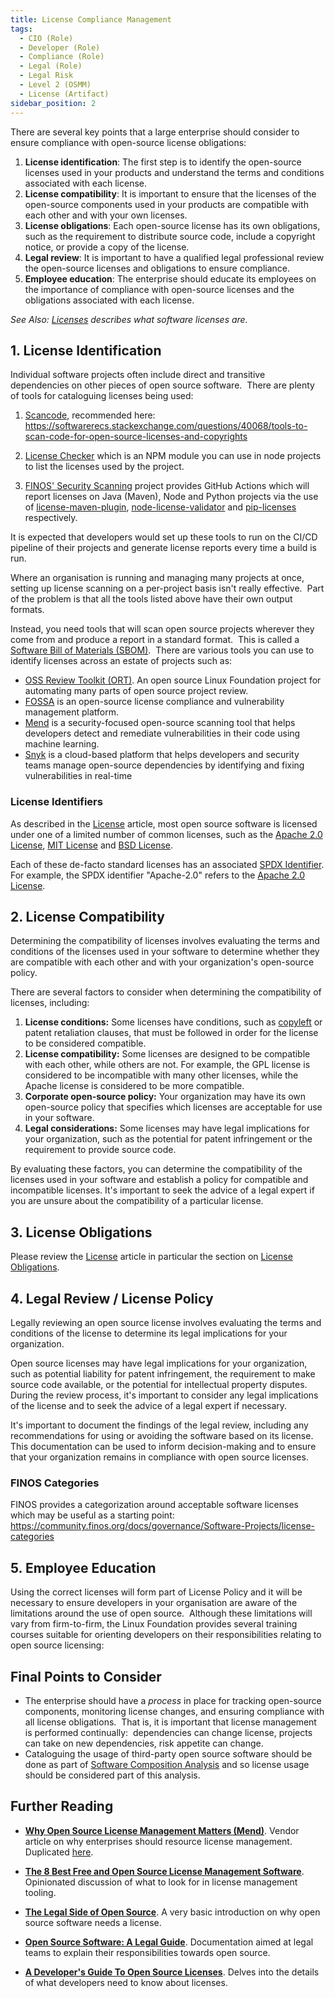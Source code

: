 ```yaml
---
title: License Compliance Management
tags: 
  - CIO (Role)
  - Developer (Role)
  - Compliance (Role)
  - Legal (Role)
  - Legal Risk
  - Level 2 (OSMM)
  - License (Artifact)
sidebar_position: 2
---
```


There are several key points that a large enterprise should consider to ensure compliance with open-source license obligations:

1. **License identification**: The first step is to identify the open-source licenses used in your products and understand the terms and conditions associated with each license.
2. **License compatibility**: It is important to ensure that the licenses of the open-source components used in your products are compatible with each other and with your own licenses.
3. **License obligations**: Each open-source license has its own obligations, such as the requirement to distribute source code, include a copyright notice, or provide a copy of the license.
4. **Legal review**: It is important to have a qualified legal professional review the open-source licenses and obligations to ensure compliance.
5. **Employee education**: The enterprise should educate its employees on the importance of compliance with open-source licenses and the obligations associated with each license.

_See Also: [Licenses](../../Artifacts/Licenses) describes what software licenses are._

## 1. License Identification

<BoxOut image="/img/bok/roles/developer.png" link="../../Roles/Developer" title="For Individual Software Projects" linkText="Developer Role Details">
Individual software projects often include direct and transitive dependencies on other pieces of open source software.  There are plenty of tools for cataloguing licenses being used:

1. [Scancode](https://github.com/nexB/scancode-toolkit), recommended here: https://softwarerecs.stackexchange.com/questions/40068/tools-to-scan-code-for-open-source-licenses-and-copyrights

2. [License Checker](https://www.npmjs.com/package/license-checker) which is an NPM module you can use in node projects to list the licenses used by the project.

3. [FINOS' Security Scanning](https://github.com/finos/security-scanning#License-reporting-and-scanning) project provides GitHub Actions which will report licenses on Java (Maven), Node and Python projects via the use of [license-maven-plugin](https://www.mojohaus.org/license-maven-plugin/), [node-license-validator](https://www.npmjs.com/package/node-license-validator) and [pip-licenses](https://pypi.org/project/pip-licenses/) respectively.
	
It is expected that developers would set up these tools to run on the CI/CD pipeline of their projects and generate license reports every time a build is run.
</BoxOut>

<BoxOut image="/img/bok/roles/ospo.png" title="Across an Estate" link="../../Roles/OSPO" linkText="OSPO Role Details">

Where an organisation is running and managing many projects at once, setting up license scanning on a per-project basis isn't really effective.  Part of the problem is that all the tools listed above have their own output formats.  

Instead, you need tools that will scan open source projects wherever they come from and produce a report in a standard format.  This is called a [Software Bill of Materials (SBOM)](../../Artifacts/SBOMs).  There are various tools you can use to identify licenses across an estate of projects such as:

- [OSS Review Toolkit (ORT)](https://github.com/oss-review-toolkit/ort).  An open source Linux Foundation project for automating many parts of open source project review.  
- [FOSSA](https://fossa.com) is an open-source license compliance and vulnerability management platform.
- [Mend](https://www.mend.io) is a security-focused open-source scanning tool that helps developers detect and remediate vulnerabilities in their code using machine learning.
- [Snyk](https://snyk.io) is a cloud-based platform that helps developers and security teams manage open-source dependencies by identifying and fixing vulnerabilities in real-time

</BoxOut>

### License Identifiers

As described in the [License](../../Artifacts/Licenses) article, most open source software is licensed under one of a limited number of common licenses, such as the [Apache 2.0 License](https://apache.org/licenses/LICENSE-2.0), [MIT License](https://mit-license.org) and [BSD License](https://opensource.org/license/bsd-2-clause/).

Each of these de-facto standard licenses has an associated [SPDX Identifier](https://spdx.org/licenses/). For example, the SPDX identifier "Apache-2.0" refers to the [Apache 2.0 License](https://apache.org/licenses/LICENSE-2.0).

## 2. License Compatibility

Determining the compatibility of licenses involves evaluating the terms and conditions of the licenses used in your software to determine whether they are compatible with each other and with your organization's open-source policy.

There are several factors to consider when determining the compatibility of licenses, including:

1. **License conditions:** Some licenses have conditions, such as [copyleft](../../Artifacts/Licenses#3--copyleft-licenses) or patent retaliation clauses, that must be followed in order for the license to be considered compatible.
2. **License compatibility:** Some licenses are designed to be compatible with each other, while others are not. For example, the GPL license is considered to be incompatible with many other licenses, while the Apache license is considered to be more compatible.
3. **Corporate open-source policy:** Your organization may have its own open-source policy that specifies which licenses are acceptable for use in your software.
4. **Legal considerations:** Some licenses may have legal implications for your organization, such as the potential for patent infringement or the requirement to provide source code.

By evaluating these factors, you can determine the compatibility of the licenses used in your software and establish a policy for compatible and incompatible licenses. It's important to seek the advice of a legal expert if you are unsure about the compatibility of a particular license.

## 3. License Obligations

Please review the [License](../../Artifacts/Licenses) article in particular the section on [License Obligations](../../Artifacts/Licenses#license-obligations).

## 4. Legal Review / License Policy

Legally reviewing an open source license involves evaluating the terms and conditions of the license to determine its legal implications for your organization. 

Open source licenses may have legal implications for your organization, such as potential liability for patent infringement, the requirement to make source code available, or the potential for intellectual property disputes. During the review process, it's important to consider any legal implications of the license and to seek the advice of a legal expert if necessary.

It's important to document the findings of the legal review, including any recommendations for using or avoiding the software based on its license. This documentation can be used to inform decision-making and to ensure that your organization remains in compliance with open source licenses.

### FINOS Categories

FINOS provides a categorization around acceptable software licenses which may be useful as a starting point: <https://community.finos.org/docs/governance/Software-Projects/license-categories>

## 5. Employee Education

Using the correct licenses will form part of License Policy and it will be necessary to ensure developers in your organisation are aware of the limitations around the use of open source.  Although these limitations will vary from firm-to-firm, the Linux Foundation provides several training courses suitable for orienting developers on their responsibilities relating to open source licensing:

<BokTagList tag="License Compliance Management (Activity)" filter="Training" />

## Final Points to Consider

* The enterprise should have a _process_ in place for tracking open-source components, monitoring license changes, and ensuring compliance with all license obligations.  That is, it is important that license management is performed continually:  dependencies can change license, projects can take on new dependencies, risk appetite can change. 
* Cataloguing the usage of third-party open source software should be done as part of [Software Composition Analysis](./Supply-Chain-Security#Software-Composition-Analysis) and so license usage should be considered part of this analysis.

## Further Reading

- **[Why Open Source License Management Matters (Mend)](https://www.mend.io/resources/blog/why-open-source-license-management-matters/)**. Vendor article on why enterprises should resource license management. Duplicated [here](https://www.linkedin.com/pulse/why-open-source-license-management-matters-mend-io).

- **[The 8 Best Free and Open Source License Management Software](https://www.goodfirms.co/license-management-software/blog/best-free-open-source-license-management-software)**. Opinionated discussion of what to look for in license management tooling.

- **[The Legal Side of Open Source](https://opensource.guide/legal/)**. A very basic introduction on why open source software needs a license.  

- **[Open Source Software: A Legal Guide](https://www.legal.io/articles/5170736/Open-Source-Software-a-legal-guide)**. Documentation aimed at legal teams to explain their responsibilities towards open source.

- **[A Developer's Guide To Open Source Licenses](https://www.toptal.com/open-source/developers-guide-to-open-source-licenses)**.  Delves into the details of what developers need to know about licenses.


